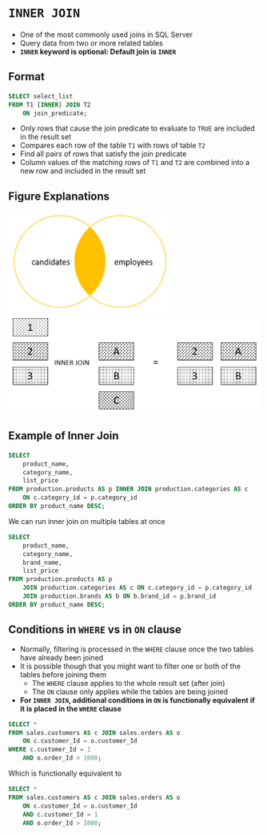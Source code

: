# `INNER JOIN`

- One of the most commonly used joins in SQL Server
- Query data from two or more related tables
- **`INNER` keyword is optional: Default join is `INNER`**

## Format

```sql
SELECT select_list
FROM T1 [INNER] JOIN T2 
    ON join_predicate;
```

- Only rows that cause the join predicate to evaluate to `TRUE` are included in the result set
- Compares each row of the table `T1` with rows of table `T2`
- Find all pairs of rows that satisfy the join predicate
- Column values of the matching rows of `T1` and `T2` are combined into a new row and included in the result set

## Figure Explanations

<img src="../../figures/venn-diagram-inner-join.png">
<img src="../../figures/inner-join-explanation.png">

## Example of Inner Join

```sql
SELECT
    product_name,
    category_name,
    list_price
FROM production.products AS p INNER JOIN production.categories AS c 
    ON c.category_id = p.category_id
ORDER BY product_name DESC;
```

We can run inner join on multiple tables at once

```sql
SELECT
    product_name,
    category_name,
    brand_name,
    list_price
FROM production.products AS p 
    JOIN production.categories AS c ON c.category_id = p.category_id
    JOIN production.brands AS b ON b.brand_id = p.brand_id
ORDER BY product_name DESC;
```

## Conditions in `WHERE` vs in `ON` clause

- Normally, filtering is processed in the `WHERE` clause once the two tables have already been joined
- It is possible though that you might want to filter one or both of the tables before joining them
  - The `WHERE` clause applies to the whole result set (after join)
  - The `ON` clause only applies while the tables are being joined
- **For `INNER JOIN`, additional conditions in `ON` is functionally equivalent if it is placed in the `WHERE` clause**

```sql
SELECT *
FROM sales.customers AS c JOIN sales.orders AS o 
    ON c.customer_Id = o.customer_Id
WHERE c.customer_Id = 1
    AND o.order_Id > 1000;
```

Which is functionally equivalent to

```sql
SELECT *
FROM sales.customers AS c JOIN sales.orders AS o 
    ON c.customer_Id = o.customer_Id
    AND c.customer_Id = 1
    AND o.order_Id > 1000;
```
